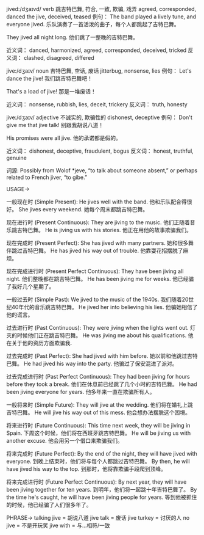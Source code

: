 jived:/dʒaɪvd/
verb
跳吉特巴舞, 符合, 一致, 欺骗, 戏弄
agreed, corresponded, danced the jive, deceived, teased
例句：
The band played a lively tune, and everyone jived. 乐队演奏了一首活泼的曲子，每个人都跳起了吉特巴舞。

They jived all night long. 他们跳了一整晚的吉特巴舞。

近义词：
danced, harmonized, agreed, corresponded, deceived, tricked
反义词：
clashed, disagreed, differed

jive:/dʒaɪv/
noun
吉特巴舞, 空话, 废话
jitterbug, nonsense, lies
例句：
Let's dance the jive! 我们跳吉特巴舞吧！

That's a load of jive! 那是一堆废话！

近义词：
nonsense, rubbish, lies, deceit, trickery
反义词：
truth, honesty


jive:/dʒaɪv/
adjective
不诚实的, 欺骗性的
dishonest, deceptive
例句：
Don't give me that jive talk! 别跟我胡说八道！

His promises were all jive. 他的承诺都是假的。

近义词：
dishonest, deceptive, fraudulent, bogus
反义词：
honest, truthful, genuine

词源: Possibly from Wolof *jeve, “to talk about someone absent,” or perhaps related to French jiver, “to gibe.”

USAGE->

一般现在时 (Simple Present):
He jives well with the band.  他和乐队配合得很好。
She jives every weekend. 她每个周末都跳吉特巴舞。


现在进行时 (Present Continuous):
They are jiving to the music. 他们正随着音乐跳吉特巴舞。
He is jiving us with his stories. 他正在用他的故事欺骗我们。


现在完成时 (Present Perfect):
She has jived with many partners. 她和很多舞伴跳过吉特巴舞。
He has jived his way out of trouble. 他靠耍花招摆脱了麻烦。


现在完成进行时 (Present Perfect Continuous):
They have been jiving all night. 他们整晚都在跳吉特巴舞。
He has been jiving me for weeks. 他已经骗了我好几个星期了。


一般过去时 (Simple Past):
We jived to the music of the 1940s. 我们随着20世纪40年代的音乐跳吉特巴舞。
He jived her into believing his lies. 他骗她相信了他的谎言。


过去进行时 (Past Continuous):
They were jiving when the lights went out. 灯灭的时候他们正在跳吉特巴舞。
He was jiving me about his qualifications. 他在关于他的资历方面欺骗我.


过去完成时 (Past Perfect):
She had jived with him before. 她以前和他跳过吉特巴舞。
He had jived his way into the party. 他骗过了保安混进了派对。


过去完成进行时 (Past Perfect Continuous):
They had been jiving for hours before they took a break. 他们在休息前已经跳了几个小时的吉特巴舞。
He had been jiving everyone for years. 他多年来一直在欺骗所有人。


一般将来时 (Simple Future):
They will jive at the wedding. 他们将在婚礼上跳吉特巴舞。
He will jive his way out of this mess. 他会想办法摆脱这个困境。


将来进行时 (Future Continuous):
This time next week, they will be jiving in Spain. 下周这个时候，他们将在西班牙跳吉特巴舞。
He will be jiving us with another excuse. 他会用另一个借口来欺骗我们。


将来完成时 (Future Perfect):
By the end of the night, they will have jived with everyone. 到晚上结束时，他们将与每个人都跳过吉特巴舞。
By then, he will have jived his way to the top. 到那时，他将靠欺骗手段爬到顶峰。


将来完成进行时 (Future Perfect Continuous):
By next year, they will have been jiving together for ten years. 到明年，他们将一起跳十年吉特巴舞了。
By the time he's caught, he will have been jiving people for years. 等到他被抓住的时候，他已经骗了人们很多年了。


PHRASE->
talking jive = 胡说八道
jive talk = 废话
jive turkey = 讨厌的人
no jive = 不是开玩笑
jive with = 与…相符/一致

